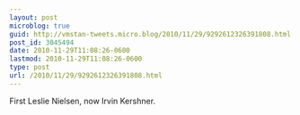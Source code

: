 ```yaml
---
layout: post
microblog: true
guid: http://vmstan-tweets.micro.blog/2010/11/29/9292612326391808.html
post_id: 3045494
date: 2010-11-29T11:08:26-0600
lastmod: 2010-11-29T11:08:26-0600
type: post
url: /2010/11/29/9292612326391808.html
---
```

First Leslie Nielsen, now Irvin Kershner.
